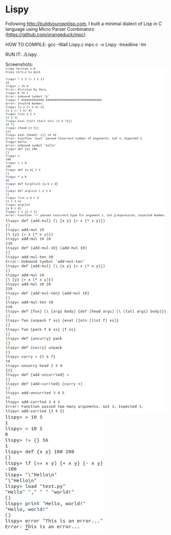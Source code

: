 # Lispy
Following http://buildyourownlisp.com, I built a minimal dialect of Lisp in C language using Micro Parser Combinators (https://github.com/orangeduck/mpc).

HOW TO COMPILE: gcc -Wall Lispy.c mpc.c -o Lispy -lreadline -lm

RUN IT: ./Lispy

Screenshots:
![1](pics/1.png)
![2](pics/2.png)
![3](pics/3.png)
